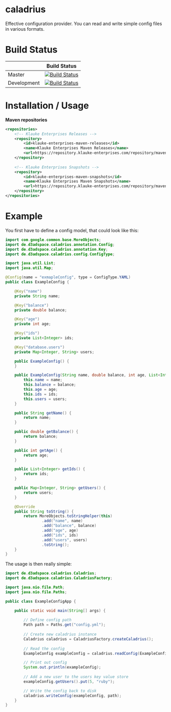 # caladrius
Effective configuration provider. You can read and write simple config files in various formats.

# Build Status

|             | Build Status                                                                                                            |
|-------------|-------------------------------------------------------------------------------------------------------------------------|
| Master      | [![Build Status](https://travis-ci.org/d3adspace/caladrius.svg?branch=master)](https://travis-ci.org/d3adspace/caladrius) |
| Development | [![Build Status](https://travis-ci.org/d3adspace/caladrius.svg?branch=dev)](https://travis-ci.org/d3adspace/caladrius)    |

# Installation / Usage

**Maven repositories**
```xml
<repositories>
    <!-- Klauke Enterprises Releases -->
    <repository>
        <id>klauke-enterprises-maven-releases</id>
        <name>Klauke Enterprises Maven Releases</name>
        <url>https://repository.klauke-enterprises.com/repository/maven-releases/</url>
    </repository>
	
    <!-- Klauke Enterprises Snapshots -->
    <repository>
        <id>klauke-enterprises-maven-snapshots</id>
        <name>Klauke Enterprises Maven Snapshots</name>
        <url>https://repository.klauke-enterprises.com/repository/maven-snapshots/</url>
    </repository>
</repositories>
```

# Example

You first have to define a config model, that could look like this:
```java
import com.google.common.base.MoreObjects;
import de.d3adspace.caladrius.annotation.Config;
import de.d3adspace.caladrius.annotation.Key;
import de.d3adspace.caladrius.config.ConfigType;

import java.util.List;
import java.util.Map;

@Config(name = "exmapleConfig", type = ConfigType.YAML)
public class ExampleConfig {

    @Key("name")
    private String name;

    @Key("balance")
    private double balance;

    @Key("age")
    private int age;

    @Key("ids")
    private List<Integer> ids;

    @Key("database.users")
    private Map<Integer, String> users;

    public ExampleConfig() {
    }

    public ExampleConfig(String name, double balance, int age, List<Integer> ids, Map<Integer, String> users) {
        this.name = name;
        this.balance = balance;
        this.age = age;
        this.ids = ids;
        this.users = users;
    }

    public String getName() {
        return name;
    }

    public double getBalance() {
        return balance;
    }

    public int getAge() {
        return age;
    }

    public List<Integer> getIds() {
        return ids;
    }

    public Map<Integer, String> getUsers() {
        return users;
    }

    @Override
    public String toString() {
        return MoreObjects.toStringHelper(this)
                .add("name", name)
                .add("balance", balance)
                .add("age", age)
                .add("ids", ids)
                .add("users", users)
                .toString();
    }
}
```

The usage is then really simple: 

```java
import de.d3adspace.caladrius.Caladrius;
import de.d3adspace.caladrius.CaladriusFactory;

import java.nio.file.Path;
import java.nio.file.Paths;

public class ExampleConfigApp {

    public static void main(String[] args) {
        
        // Define config path
        Path path = Paths.get("config.yml");
        
        // Create new caladrius instance
        Caladrius caladrius = CaladriusFactory.createCaladrius();
        
        // Read the config
        ExampleConfig exampleConfig = caladrius.readConfig(ExampleConfig.class, path);

        // Print out config
        System.out.println(exampleConfig);
    
        // Add a new user to the users key value store
        exampleConfig.getUsers().put(5, "ruby");

        // Write the config back to disk
        caladrius.writeConfig(exampleConfig, path);
    }
}
```
